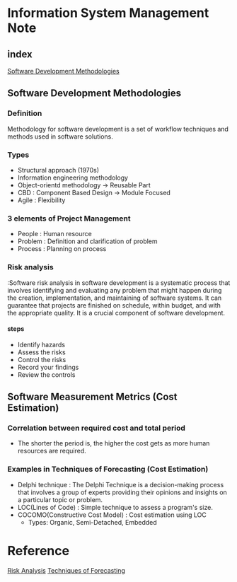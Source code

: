 # Information System Management Note

## index
[Software Development Methodologies](https://github.com/entrkjm/CS-portfolio/new/main#software-development-methodologies)


## Software Development Methodologies
### Definition
Methodology for software development is a set of workflow techniques and methods used in software solutions.

### Types 
- Structural approach (1970s)
- Information engineering methodology
- Object-orientd methodology -> Reusable Part
- CBD : Component Based Design -> Module Focused
- Agile : Flexibility

### 3 elements of Project Management
- People : Human resource
- Problem : Definition and clarification of problem
- Process : Planning on process

### Risk analysis
:Software risk analysis in software development is a systematic process that involves identifying and evaluating any problem that might happen during the creation, 
implementation, and maintaining of software systems. 
It can guarantee that projects are finished on schedule, within budget, and with the appropriate quality. It is a crucial component of software development.

#### steps 
- Identify hazards
- Assess the risks
- Control the risks
- Record your findings
- Review the controls

## Software Measurement Metrics (Cost Estimation)
### Correlation between required cost and total period
- The shorter the period is, the higher the cost gets as more human resources are required.

### Examples in Techniques of Forecasting (Cost Estimation)
- Delphi technique : The Delphi Technique is a decision-making process that involves a group of experts providing their opinions and insights on a particular topic or problem.
- LOC(Lines of Code) : Simple technique to assess a program's size.
- COCOMO(Constructive Cost Model) : Cost estimation using LOC
   - Types: Organic, Semi-Detached, Embedded


# Reference
[Risk Analysis](https://www.geeksforgeeks.org/software-risk-analysis/)
[Techniques of Forecasting]([https://www.geeksforgeeks.org/software-risk-analysis/](https://www.geeksforgeeks.org/techniques-of-forecasting/)https://www.geeksforgeeks.org/techniques-of-forecasting/)
